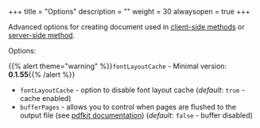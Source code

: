 +++
title = "Options"
description = ""
weight = 30
alwaysopen = true
+++

Advanced options for creating document used in [client-side methods](/docs/getting-started/client-side/methods/) or [server-side method](http://localhost:1313/docs/getting-started/server-side/).

Options:

{{% alert theme="warning" %}}`fontLayoutCache` - Minimal version: **0.1.55**{{% /alert %}}

- `fontLayoutCache` - option to disable font layout cache (_default_: `true` - cache enabled)
- `bufferPages` -  allows you to control when pages are flushed to the output file (see [pdfkit documentation](http://pdfkit.org/docs/getting_started.html)) (_default_: `false` - buffer disabled)
